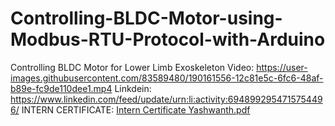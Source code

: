 # Controlling-BLDC-Motor-using-Modbus-RTU-Protocol-with-Arduino
Controlling BLDC Motor for Lower Limb Exoskeleton
Video:
https://user-images.githubusercontent.com/83589480/190161556-12c81e5c-6fc6-48af-b89e-fc9de110dee1.mp4
 Linkdein:
https://www.linkedin.com/feed/update/urn:li:activity:6948992954715754496/
INTERN CERTIFICATE:
[Intern Certificate Yashwanth.pdf](https://github.com/vgyashwanth/Controlling-BLDC-Motor-using-Modbus-RTU-Protocol-with-Arduino/files/9566732/Intern.Certificate.Yashwanth.pdf)
